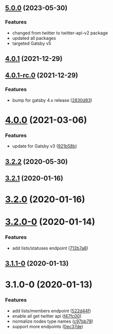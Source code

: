## [5.0.0](https://github.com/redapollos/gatsby-source-twitter-v2) (2023-05-30)

### Features

- changed from twitter to twitter-api-v2 package
- updated all packages
- targeted Gatsby v5

## [4.0.1](https://github.com/G100g/gatsby-source-twitter/compare/4.0.1-rc.0...4.0.1) (2021-12-29)

## [4.0.1-rc.0](https://github.com/G100g/gatsby-source-twitter/compare/4.0.0...4.0.1-rc.0) (2021-12-29)

### Features

- bump for gatsby 4.x release ([2830d83](https://github.com/G100g/gatsby-source-twitter/commit/2830d83a09119ee05873bd5d07dc62af1d14cbb2))

# [4.0.0](https://github.com/G100g/gatsby-source-twitter/compare/3.2.2...4.0.0) (2021-03-06)

### Features

- update for Gatsby v3 ([921b58b](https://github.com/G100g/gatsby-source-twitter/commit/921b58bca6f0d18ee86eec1c1f499c0212d63f21))

## [3.2.2](https://github.com/G100g/gatsby-source-twitter/compare/3.2.1...3.2.2) (2020-05-30)

## [3.2.1](https://github.com/G100g/gatsby-source-twitter/compare/3.2.0...3.2.1) (2020-01-16)

# [3.2.0](https://github.com/G100g/gatsby-source-twitter/compare/3.2.0-0...3.2.0) (2020-01-16)

# [3.2.0-0](https://github.com/G100g/gatsby-source-twitter/compare/3.1.1-0...3.2.0-0) (2020-01-14)

### Features

- add lists/statuses endpoint ([712b7a8](https://github.com/G100g/gatsby-source-twitter/commit/712b7a88ac725fd1e4e3d4cc3ccb7388eefb9d13))

## [3.1.1-0](https://github.com/G100g/gatsby-source-twitter/compare/3.1.0-0...3.1.1-0) (2020-01-13)

# 3.1.0-0 (2020-01-13)

### Features

- add lists/members endpoint ([522d44f](https://github.com/G100g/gatsby-source-twitter/commit/522d44f185d340a11e56d23c0f1ae53098df88a1))
- enable all get twitter api ([f47fc00](https://github.com/G100g/gatsby-source-twitter/commit/f47fc00bb2bd40d033f91d7e5ab96bf18ddf3e0b))
- normalize nodes type names ([c97bb78](https://github.com/G100g/gatsby-source-twitter/commit/c97bb785f1a7e755e206d439de502e16e7613582))
- support more endpoints ([0ec37de](https://github.com/G100g/gatsby-source-twitter/commit/0ec37de8b0f718b31b8f3eb113b981a0243c7b3a))
